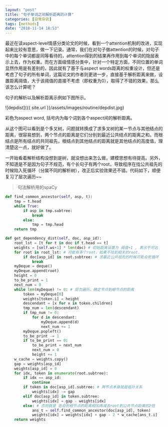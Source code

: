 ```yaml
---
layout: "post"
title: "句子单词之间解析距离的计算"
categories: [日常杂货]
tags: [methods]
date: "2018-11-14 18:53"
---
```

最近在读aspect-level情感分类论文的时候，看到一个attention机制的改进，实现起来比较有意思，做一下记录。通常，我们在对句子做attention的时候，对句子中的每个单词都是同等看待的，attention得到的结果再作用到每个单词的隐层表示上去，作为权重。而在方面级情感分类中，针对一个特定方面，不同位置的单词显然作用是有差别的，因此就有了基于与aspect words距离的权重设计，但还是考虑了句子的所有单词，这篇论文的作者则更进一步，直接基于解析距离来做，设置距离阈值，大于该阈值的直接不考虑（即权重为0），取得了不错的效果，那么该怎么计算呢？

句子的解析以及解析距离示例如下图所示。

![depdist]({{ site.url }}/assets/images/routine/depdist.jpg)

彩色为aspect word, 括号内为每个词到各个aspect间的解析距离。

从这个图可以看到是个多叉树，问题就转换成了求多叉树的某一节点与其他结点的距离，很容易想到，两个节点的距离是它们分别到最近公共结点的距离之和。而根结点是所有结点的共同祖先，根结点到其他结点的距离就是其他结点的高度值，理清楚这一点，就好做了。

一开始看着解析结构没想到是树，就没想出来怎么做，建模思想有待提高。另外，不知道是不是因为句子不规范，有个长句子有两个root，导致程序在找公共祖先的时候陷入死循环（分属不同的解析树），改正后实验效果还不错。代码如下，顺便复习了层次遍历~~

> 句法解析用的spaCy

```python
def find_common_ancestor(self, asp, t):
    tmp = t.head
    while True:
        if asp in tmp.subtree:
            break
        else:
            tmp = tmp.head
    return tmp

def get_dependency_dist(self, doc, asp_id):
    root_lst = [t for t in doc if t.head == t]
    weights = [self.ws+1] * len(doc) # 初始距离设置为 阈值+1 , 表示不可达
    for root in root_lst: # 可能有多个root，如果不找到相关的root，
        if doc[asp_id] in root.subtree: # 求最近公共祖先的时候可能会死循环
            break
    myDeque = deque()
    myDeque.append(root)
    height = 0
    to_be_print = 1
    next_num = 0
    while len(myDeque) != 0: # 层次遍历，确定节点到根节点的距离
        token = myDeque[0]
        weights[token.i] = height
        descendant = [x for x in token.children]
        tmp_num = len(descendant)
        if tmp_num != 0:
            for d in descendant:
                myDeque.append(d)
                next_num += 1
        myDeque.popleft()
        to_be_print -= 1
        if to_be_print == 0:
            to_be_print = next_num
            next_num = 0
            height += 1
    w_cache = weights.copy()
    gap = weights[asp_id]
    weights[asp_id] = 0
    for idx, token in enumerate(root.subtree):
        if idx == asp_id:
            continue
        if token in doc[asp_id].subtree: # 两节点本身就是祖孙关系
            weights[idx] -= gap
        elif doc[asp_id] in token.subtree:
            weights[idx] = gap - weights[idx]
        else: # 否则就是 各自到根节点的距离相加再减去root到公共节点距离的2倍
            ans_t = self.find_common_ancestor(doc[asp_id], token)
            weights[idx] = weights[idx] + gap - 2 * w_cache[ans_t.i]
    return weights
```
